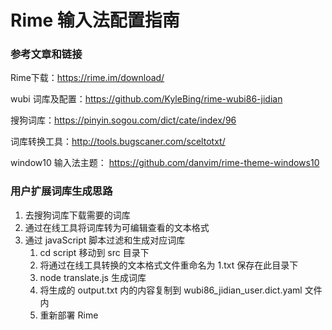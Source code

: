 # Rime 输入法配置指南

### 参考文章和链接

Rime下载：https://rime.im/download/

wubi 词库及配置：https://github.com/KyleBing/rime-wubi86-jidian

搜狗词库：https://pinyin.sogou.com/dict/cate/index/96

词库转换工具：http://tools.bugscaner.com/sceltotxt/

window10 输入法主题： https://github.com/danvim/rime-theme-windows10



### 用户扩展词库生成思路

1. 去搜狗词库下载需要的词库
2. 通过在线工具将词库转为可编辑查看的文本格式
3. 通过 javaScript 脚本过滤和生成对应词库
   1. cd script 移动到 src 目录下
   2. 将通过在线工具转换的文本格式文件重命名为 1.txt 保存在此目录下
   3. node translate.js 生成词库
   4. 将生成的 output.txt 内的内容复制到 wubi86_jidian_user.dict.yaml 文件内
   5. 重新部署 Rime